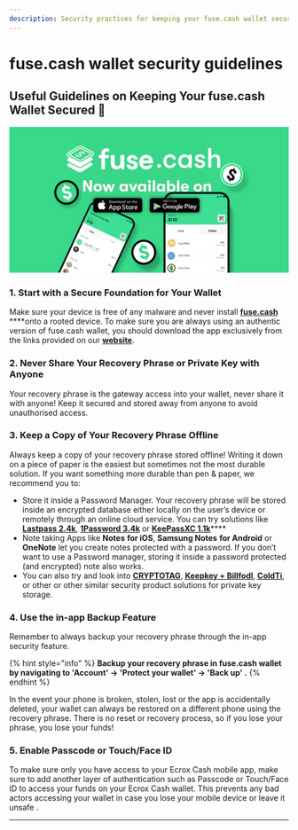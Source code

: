 ```yaml
---
description: Security practices for keeping your fuse.cash wallet secured
---
```


# fuse.cash wallet security guidelines

## Useful Guidelines on Keeping Your fuse.cash Wallet Secured 🔐

![](../.gitbook/assets/fuse-cash-card-image-1200x628-.png)

###  **1. Start with a Secure Foundation for Your Wallet**

Make sure your device is free of any malware and never install [**fuse.cash**](https://fuse.cash/) ****onto a rooted device. To make sure you are always using an authentic version of fuse.cash wallet, you should download the app exclusively from the links provided on our [**website**](https://fuse.cash/).

### **2. Never Share Your Recovery Phrase or Private Key with Anyone**

Your recovery phrase is the gateway access into your wallet, never share it with anyone! Keep it secured and stored away from anyone to avoid unauthorised access. 

### **3. Keep a Copy of Your Recovery Phrase Offline**

Always keep a copy of your recovery phrase stored offline! Writing it down on a piece of paper is the easiest but sometimes not the most durable solution. If you want something more durable than pen & paper, we recommend you to:

* Store it inside a Password Manager. Your recovery phrase will be stored inside an encrypted database either locally on the user’s device or remotely through an online cloud service. You can try solutions like [**Lastpass 2.4k**](https://lastpass.com/), [**1Password 3.4k**](https://1password.com/) or [**KeePassXC 1.1k**](https://keepassxc.org/)\*\*\*\*
* Note taking Apps like **Notes** **for iOS**, **Samsung Notes** **for Android** or **OneNote** let you create notes protected with a password. If you don’t want to use a Password manager, storing it inside a password protected \(and encrypted\) note also works.
* You can also try and look into [**CRYPTOTAG**](https://cryptotag.io/), [**Keepkey + Billfodl**](https://privacypros.io/keepkey/buy/), [**ColdTi**](https://coldti.com/), or other or other similar security product solutions for private key storage.

### **4. Use the in-app Backup Feature**

Remember to always backup your recovery phrase through the in-app security feature. 

{% hint style="info" %}
**Backup your recovery phrase in fuse.cash wallet by navigating to 'Account' -&gt; 'Protect your wallet' -&gt; 'Back up' .**
{% endhint %}

In the event your phone is broken, stolen, lost or the app is accidentally deleted, your wallet can always be restored on a different phone using the recovery phrase. There is no reset or recovery process, so if you lose your phrase, you lose your funds!

### **5. Enable Passcode or Touch/Face ID**

To make sure only you have access to your Ecrox Cash mobile app, make sure to add another layer of authentication such as Passcode or Touch/Face ID to access your funds on your Ecrox Cash wallet. This prevents any bad actors accessing your wallet in case you lose your mobile device or leave it unsafe .  
****



